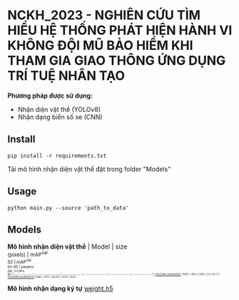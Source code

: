 # NCKH_2023 - NGHIÊN CỨU TÌM HIỂU HỆ THỐNG PHÁT HIỆN HÀNH VI KHÔNG ĐỘI MŨ BẢO HIỂM KHI THAM GIA GIAO THÔNG ỨNG DỤNG TRÍ TUỆ NHÂN TẠO

**Phương pháp được sử dụng:**

* Nhận diện vật thể (YOLOv8)
* Nhận dạng biển số xe (CNN)

## Install
```
pip install -r requirements.txt
```
Tải mô hình nhận diện vật thể đặt trong folder "Models"

## Usage
```
python main.py --source 'path_to_data' 
```

## Models
**Mô hình nhận diện vật thể**
| Model            | size<br><sup>(pixels) | mAP<sup>val<br>50 | mAP<sup>val<br>50-95 | params<br><sup>(M) | FLOPs<br><sup>(B) |
| ---------------- | --------------------- | ----------------- | -------------------- | ------------------ | ----------------- |
| [YOLOv8n (nckh2023)](https://drive.google.com/drive/folders/13hkJmz5-yzaNbyhPb473kaYcFTA3f9nt?usp=sharing) | 640                   | ~95%              | 59%                | 3.2                | 8.7               |
| [YOLOv8m (nckh2023)](https://drive.google.com/drive/folders/13hkJmz5-yzaNbyhPb473kaYcFTA3f9nt?usp=sharing) | 640                   | ~97%              | 65,9%                | 25.9               | 78.9              |
 
**Mô hình nhận dạng ký tự**
[weight.h5](https://drive.google.com/drive/folders/13hkJmz5-yzaNbyhPb473kaYcFTA3f9nt?usp=sharing)

